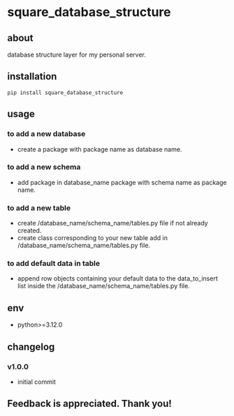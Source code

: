 # square_database_structure

## about

database structure layer for my personal server.

## installation

```shell
pip install square_database_structure
```

## usage

### to add a new database

- create a package with package name as database name.

### to add a new schema

- add package in database_name package with schema name as package name.

### to add a new table

- create /database_name/schema_name/tables.py file if not already created.
- create class corresponding to your new table add in /database_name/schema_name/tables.py file.

### to add default data in table

- append row objects containing your default data to the data_to_insert list inside the
  /database_name/schema_name/tables.py file.

## env

- python>=3.12.0

## changelog

### v1.0.0

- initial commit

## Feedback is appreciated. Thank you!
